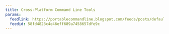 ```yaml
---
title: Cross-Platform Command Line Tools
params:
  feedlink: https://portablecommandline.blogspot.com/feeds/posts/default?alt=rss
  feedid: 58fd4823c4e46eff689a7458657dfe9c
---
```

